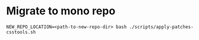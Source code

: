 # Migrate to mono repo

`NEW_REPO_LOCATION=<path-to-new-repo-dir> bash ./scripts/apply-patches-csstools.sh`

<!-- 244160b0f7442d1c066eb15ab634712446dad686 -->
